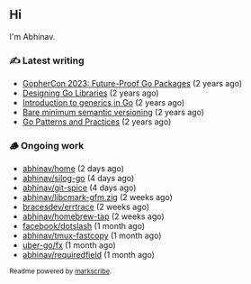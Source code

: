 ## Hi

I'm Abhinav.

### ✍️ Latest writing


- [GopherCon 2023: Future-Proof Go Packages](https://abhinavg.net/2023/09/27/future-proof-packages/) (2 years ago)
- [Designing Go Libraries](https://abhinavg.net/2022/12/06/designing-go-libraries/) (2 years ago)
- [Introduction to generics in Go](https://abhinavg.net/2022/11/23/generics-intro/) (2 years ago)
- [Bare minimum semantic versioning](https://abhinavg.net/2022/11/07/semver/) (2 years ago)
- [Go Patterns and Practices](https://abhinavg.net/2022/09/19/go-patterns-and-practices-talk/) (2 years ago)

### 🪵 Ongoing work


- [abhinav/home](https://github.com/abhinav/home) (2 days ago)
- [abhinav/silog-go](https://github.com/abhinav/silog-go) (4 days ago)
- [abhinav/git-spice](https://github.com/abhinav/git-spice) (4 days ago)
- [abhinav/libcmark-gfm.zig](https://github.com/abhinav/libcmark-gfm.zig) (2 weeks ago)
- [bracesdev/errtrace](https://github.com/bracesdev/errtrace) (2 weeks ago)
- [abhinav/homebrew-tap](https://github.com/abhinav/homebrew-tap) (2 weeks ago)
- [facebook/dotslash](https://github.com/facebook/dotslash) (1 month ago)
- [abhinav/tmux-fastcopy](https://github.com/abhinav/tmux-fastcopy) (1 month ago)
- [uber-go/fx](https://github.com/uber-go/fx) (1 month ago)
- [abhinav/requiredfield](https://github.com/abhinav/requiredfield) (1 month ago)

<sub>Readme powered by [markscribe](https://github.com/muesli/markscribe).</sub>
